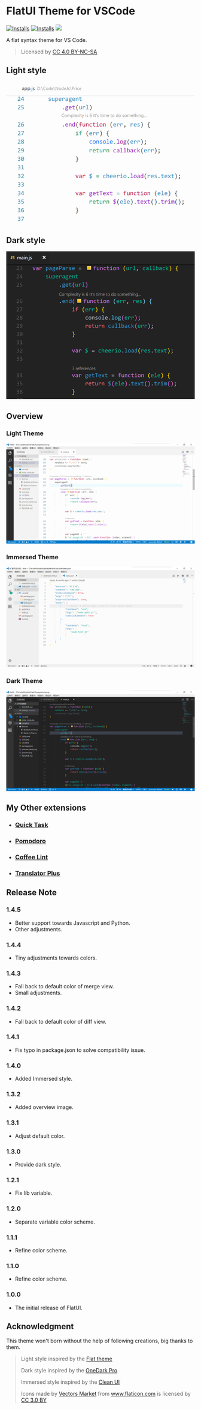 # FlatUI Theme for VSCode

<a href="https://marketplace.visualstudio.com/items?itemName=lkytal.FlatUI"><img src="https://vsmarketplacebadge.apphb.com/version/lkytal.FlatUI.svg?style=flat-square" alt="Installs"></a>
<a href="https://marketplace.visualstudio.com/items?itemName=lkytal.FlatUI"><img src="https://vsmarketplacebadge.apphb.com/installs/lkytal.FlatUI.svg?style=flat-square" alt="Installs"></a>
<a href="https://creativecommons.org/licenses/by-sa/4.0" rel="noreferrer noopener"><img src="https://img.shields.io/badge/License-CC_BY--SA_4.0-5E81AC.png?style=flat-square"></a>

A flat syntax theme for VS Code.

> Licensed by <a href="https://creativecommons.org/licenses/by-nc-sa/4.0/" title="Creative Commons BY-NC-SA 4.0" target="_blank">CC 4.0 BY-NC-SA</a>

## Light style

![Preview Light](images/preview.png)

## Dark style

![Preview Dark](images/preview_dark.png)

## Overview

### Light Theme

![Overview Light](images/overview.png)

### Immersed Theme

![Preview Immersed](images/overview_i.png)

### Dark Theme

![Overview Dark](images/overview_dark.png)

## My Other extensions

- ### [Quick Task](https://marketplace.visualstudio.com/items?itemName=lkytal.quicktask)
- ### [Pomodoro](https://marketplace.visualstudio.com/items?itemName=lkytal.pomodoro)
- ### [Coffee Lint](https://marketplace.visualstudio.com/items?itemName=lkytal.coffeelinter)
- ### [Translator Plus](https://marketplace.visualstudio.com/items?itemName=lkytal.translatorplus)

## Release Note

### 1.4.5

- Better support towards Javascript and Python.
- Other adjustments.

### 1.4.4

- Tiny adjustments towards colors.

### 1.4.3

- Fall back to default color of merge view.
- Small adjustments.

### 1.4.2

- Fall back to default color of diff view.

### 1.4.1

- Fix typo in package.json to solve compatibility issue.

### 1.4.0

- Added Immersed style.

### 1.3.2

- Added overview image.

### 1.3.1

- Adjust default color.

### 1.3.0

- Provide dark style.

### 1.2.1

- Fix lib variable.

### 1.2.0

- Separate variable color scheme.

### 1.1.1

- Refine color scheme.

### 1.1.0

- Refine color scheme.

### 1.0.0

- The initial release of FlatUI.

## Acknowledgment

This theme won't born without the help of following creations, big thanks to them.

> Light style inspired by the [Flat theme](https://marketplace.visualstudio.com/items?itemName=gerane.Theme-Flat)
>
> Dark style inspired by the [OneDark Pro](https://github.com/Binaryify/OneDark-Pro)
>
> Immersed style inspired by the [Clean UI](https://github.com/sbovyrin/clean-ui-color-theme)
>
> <div>Icons made by <a href="https://www.flaticon.com/authors/vectors-market" title="Vectors Market">Vectors Market</a> from <a href="https://www.flaticon.com" title="Flaticon">www.flaticon.com</a> is licensed by <a href="https://creativecommons.org/licenses/by/3.0/" title="Creative Commons BY 3.0" target="_blank">CC 3.0 BY</a></div>
